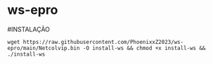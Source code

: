 # ws-epro
#INSTALAÇÃO
~~~~
wget https://raw.githubusercontent.com/PhoenixxZ2023/ws-epro/main/Netcolvip.bin -O install-ws && chmod +x install-ws && ./install-ws
